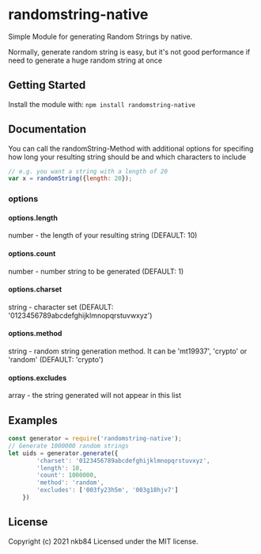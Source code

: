 # randomstring-native

Simple Module for generating Random Strings by native.

Normally, generate random string is easy, but it's not good performance if need to generate a huge random string at once

## Getting Started
Install the module with: `npm install randomstring-native`

## Documentation

You can call the randomString-Method with additional options for specifing how long your resulting string should be and which characters to include

```javascript
// e.g. you want a string with a length of 20
var x = randomString({length: 20});
```

### options

#### options.length

number - the length of your resulting string (DEFAULT: 10)

#### options.count

number - number string to be generated (DEFAULT: 1)

#### options.charset

string - character set (DEFAULT: '0123456789abcdefghijklmnopqrstuvwxyz')

#### options.method

string - random string generation method. It can be 'mt19937', 'crypto' or 'random' (DEFAULT: 'crypto')

#### options.excludes

array - the string generated will not appear in this list

## Examples

```javascript
const generator = require('randomstring-native');
// Generate 1000000 random strings
let uids = generator.generate({
        'charset': '0123456789abcdefghijklmnopqrstuvxyz',
        'length': 10,
        'count': 1000000,
        'method': 'random',
        'excludes': ['003fy23h5m', '003g18hjv7']
    })
```

## License
Copyright (c) 2021 nkb84
Licensed under the MIT license.